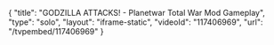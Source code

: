 {
    "title": "GODZILLA ATTACKS! - Planetwar Total War Mod Gameplay",
    "type": "solo",
    "layout": "iframe-static",
    "videoId": "117406969",
    "url": "\/tvpembed\/117406969"
}